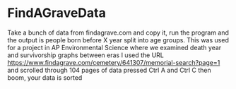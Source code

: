 # FindAGraveData
Take a bunch of data from findagrave.com and copy it, run the program and the output is people born before X year split into age groups.
This was used for a project in AP Environmental Science where we examined death year and survivorship graphs between eras
I used the URL https://www.findagrave.com/cemetery/641307/memorial-search?page=1 and scrolled through 104 pages of data pressed
Ctrl A and Ctrl C then boom, your data is sorted 

